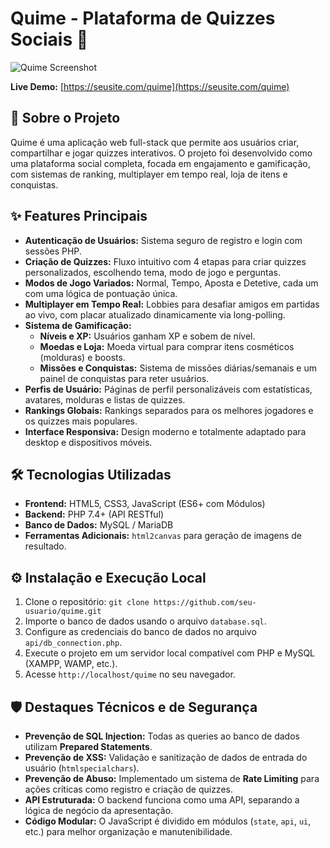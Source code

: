 # Quime - Plataforma de Quizzes Sociais 🚀

![Quime Screenshot](URL_DA_SUA_IMAGEM_AQUI) <!-- TIRE UM PRINT BONITO OU FAÇA UM GIF! -->

**Live Demo:** [https://seusite.com/quime](https://seusite.com/quime) <!-- LINK PARA O PROJETO FUNCIONANDO -->

## 📝 Sobre o Projeto

Quime é uma aplicação web full-stack que permite aos usuários criar, compartilhar e jogar quizzes interativos. O projeto foi desenvolvido como uma plataforma social completa, focada em engajamento e gamificação, com sistemas de ranking, multiplayer em tempo real, loja de itens e conquistas.

## ✨ Features Principais

*   **Autenticação de Usuários:** Sistema seguro de registro e login com sessões PHP.
*   **Criação de Quizzes:** Fluxo intuitivo com 4 etapas para criar quizzes personalizados, escolhendo tema, modo de jogo e perguntas.
*   **Modos de Jogo Variados:** Normal, Tempo, Aposta e Detetive, cada um com uma lógica de pontuação única.
*   **Multiplayer em Tempo Real:** Lobbies para desafiar amigos em partidas ao vivo, com placar atualizado dinamicamente via long-polling.
*   **Sistema de Gamificação:**
    *   **Níveis e XP:** Usuários ganham XP e sobem de nível.
    *   **Moedas e Loja:** Moeda virtual para comprar itens cosméticos (molduras) e boosts.
    *   **Missões e Conquistas:** Sistema de missões diárias/semanais e um painel de conquistas para reter usuários.
*   **Perfis de Usuário:** Páginas de perfil personalizáveis com estatísticas, avatares, molduras e listas de quizzes.
*   **Rankings Globais:** Rankings separados para os melhores jogadores e os quizzes mais populares.
*   **Interface Responsiva:** Design moderno e totalmente adaptado para desktop e dispositivos móveis.

## 🛠️ Tecnologias Utilizadas

*   **Frontend:** HTML5, CSS3, JavaScript (ES6+ com Módulos)
*   **Backend:** PHP 7.4+ (API RESTful)
*   **Banco de Dados:** MySQL / MariaDB
*   **Ferramentas Adicionais:** `html2canvas` para geração de imagens de resultado.

## ⚙️ Instalação e Execução Local

1.  Clone o repositório: `git clone https://github.com/seu-usuario/quime.git`
2.  Importe o banco de dados usando o arquivo `database.sql`.
3.  Configure as credenciais do banco de dados no arquivo `api/db_connection.php`.
4.  Execute o projeto em um servidor local compatível com PHP e MySQL (XAMPP, WAMP, etc.).
5.  Acesse `http://localhost/quime` no seu navegador.

## 🛡️ Destaques Técnicos e de Segurança

*   **Prevenção de SQL Injection:** Todas as queries ao banco de dados utilizam **Prepared Statements**.
*   **Prevenção de XSS:** Validação e sanitização de dados de entrada do usuário (`htmlspecialchars`).
*   **Prevenção de Abuso:** Implementado um sistema de **Rate Limiting** para ações críticas como registro e criação de quizzes.
*   **API Estruturada:** O backend funciona como uma API, separando a lógica de negócio da apresentação.
*   **Código Modular:** O JavaScript é dividido em módulos (`state`, `api`, `ui`, etc.) para melhor organização e manutenibilidade.
